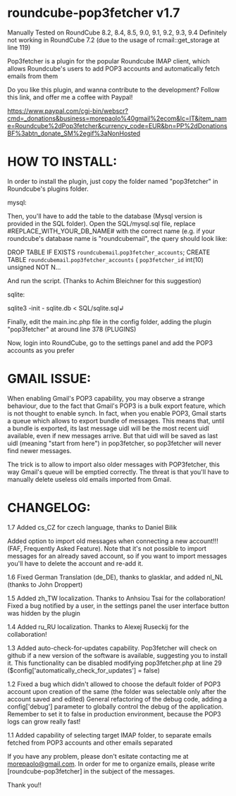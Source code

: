 roundcube-pop3fetcher v1.7
==========================

Manually Tested on RoundCube 8.2, 8.4, 8.5, 9.0, 9.1, 9.2, 9.3, 9.4
Definitely not working in RoundCube 7.2 (due to the usage of rcmail::get_storage at line 119)

Pop3fetcher is a plugin for the popular Roundcube IMAP client, which allows Roundcube's users to add POP3 accounts and automatically fetch emails from them

Do you like this plugin, and wanna contribute to the development?
Follow this link, and offer me a coffee with Paypal!

https://www.paypal.com/cgi-bin/webscr?cmd=_donations&business=morepaolo%40gmail%2ecom&lc=IT&item_name=Roundcube%2dPop3fetcher&currency_code=EUR&bn=PP%2dDonationsBF%3abtn_donate_SM%2egif%3aNonHosted

HOW TO INSTALL:
===============

In order to install the plugin, just copy the folder named "pop3fetcher" in Roundcube's plugins folder.

mysql:

Then, you'll have to add the table to the database (Mysql version is provided in the SQL folder). Open the SQL/mysql.sql file, replace #REPLACE_WITH_YOUR_DB_NAME# 
with the correct name (e.g. if your roundcube's database name is "roundcubemail", the query should look like:

DROP TABLE IF EXISTS `roundcubemail`.`pop3fetcher_accounts`;
CREATE TABLE  `roundcubemail`.`pop3fetcher_accounts` (
  `pop3fetcher_id` int(10) unsigned NOT N...
  
And run the script. (Thanks to Achim Bleichner for this suggestion)

sqlite:

sqlite3 -init - sqlite.db < SQL/sqlite.sql↲


Finally, edit the main.inc.php file in the config folder, adding the plugin "pop3fetcher" at around line 378 (PLUGINS)

Now, login into RoundCube, go to the settings panel and add the POP3 accounts as you prefer 

GMAIL ISSUE:
===============
When enabling Gmail's POP3 capability, you may observe a strange behaviour, due to the fact that Gmail's POP3 is a bulk export feature, which is not thought to enable synch.
In fact, when you enable POP3, Gmail starts a queue which allows to export bundle of messages. This means that, until a bundle is exported, its last message uidl will be the most recent uidl available, even if new messages arrive.
But that uidl will be saved as last uidl (meaning "start from here") in pop3fetcher, so pop3fetcher will never find newer messages.

The trick is to allow to import also older messages with POP3fetcher, this way Gmail's queue will be emptied correctly. The threat is that you'll have to manually delete useless old emails imported from Gmail.


CHANGELOG:
==========
1.7
Added cs_CZ for czech language, thanks to Daniel Bilik

Added option to import old messages when connecting a new account!!! (FAF, Frequently Asked Feature). Note that it's not possible to import messages for an already saved account, so if you want to import messages you'll have to delete the account and re-add it.

1.6
Fixed German Translation (de_DE), thanks to glasklar, and added nl_NL (thanks to John Droppert)

1.5
Added zh_TW localization. Thanks to Anhsiou Tsai for the collaboration!
Fixed a bug notified by a user, in the settings panel the user interface button was hidden by the plugin

1.4
Added ru_RU localization. Thanks to Alexej Ruseckij for the collaboration!

1.3
Added auto-check-for-updates capability. Pop3fetcher will check on github if a new version of the software is available, suggesting you to install it.
This functionality can be disabled modifying pop3fetcher.php at line 29 ($config['automatically_check_for_updates'] = false)

1.2
Fixed a bug which didn't allowed to choose the default folder of POP3 account upon creation of the same (the folder was selectable only after the account saved and edited)
General refactoring of the debug code, adding a config['debug'] parameter to globally control the debug of the application. Remember to set it to false in production environment, because the POP3 logs can grow really fast!

1.1
Added capability of selecting target IMAP folder, to separate emails fetched from POP3 accounts and other emails separated



If you have any problem, please don't esitate contacting me at morepaolo@gmail.com. In order for me to organize emails, please write [roundcube-pop3fetcher] in the subject of the messages.

Thank you!!
